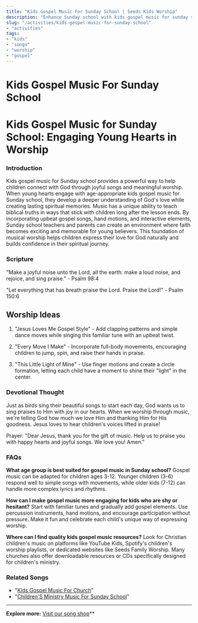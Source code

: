 ```yaml
---
title: "Kids Gospel Music For Sunday School | Seeds Kids Worship"
description: "Enhance Sunday school with kids gospel music for sunday school that teach faith through music. Educational worship resources for children."
slug: "/activities/kids-gospel-music-for-sunday-school"
- "activities"
tags:
- "kids"
- "songs"
- "worship"
- "gospel"
---
```


# Kids Gospel Music For Sunday School

# Kids Gospel Music for Sunday School: Engaging Young Hearts in Worship

### Introduction
Kids gospel music for Sunday school provides a powerful way to help children connect with God through joyful songs and meaningful worship. When young hearts engage with age-appropriate kids gospel music for Sunday school, they develop a deeper understanding of God's love while creating lasting spiritual memories. Music has a unique ability to teach biblical truths in ways that stick with children long after the lesson ends. By incorporating upbeat gospel songs, hand motions, and interactive elements, Sunday school teachers and parents can create an environment where faith becomes exciting and memorable for young believers. This foundation of musical worship helps children express their love for God naturally and builds confidence in their spiritual journey.

### Scripture
"Make a joyful noise unto the Lord, all the earth: make a loud noise, and rejoice, and sing praise." - Psalm 98:4

"Let everything that has breath praise the Lord. Praise the Lord!" - Psalm 150:6

## Worship Ideas
1. "Jesus Loves Me Gospel Style" - Add clapping patterns and simple dance moves while singing this familiar tune with an upbeat twist.

2. "Every Move I Make" - Incorporate full-body movements, encouraging children to jump, spin, and raise their hands in praise.

3. "This Little Light of Mine" - Use finger motions and create a circle formation, letting each child have a moment to shine their "light" in the center.

### Devotional Thought
Just as birds sing their beautiful songs to start each day, God wants us to sing praises to Him with joy in our hearts. When we worship through music, we're telling God how much we love Him and thanking Him for His goodness. Jesus loves to hear children's voices lifted in praise!

Prayer: "Dear Jesus, thank you for the gift of music. Help us to praise you with happy hearts and joyful songs. We love you! Amen."

### FAQs
**What age group is best suited for gospel music in Sunday school?**
Gospel music can be adapted for children ages 3-12. Younger children (3-6) respond well to simple songs with movements, while older kids (7-12) can handle more complex lyrics and rhythms.

**How can I make gospel music more engaging for kids who are shy or hesitant?**
Start with familiar tunes and gradually add gospel elements. Use percussion instruments, hand motions, and encourage participation without pressure. Make it fun and celebrate each child's unique way of expressing worship.

**Where can I find quality kids gospel music resources?**
Look for Christian children's music on platforms like YouTube Kids, Spotify's children's worship playlists, or dedicated websites like Seeds Family Worship. Many churches also offer downloadable resources or CDs specifically designed for children's ministry.

### Related Songs

- "[Kids Gospel Music For Church](/songs/kids-gospel-music-for-church/)"
- "[Children'S Ministry Music For Sunday School](/activities/children-s-ministry-music-for-sunday-school/)"

---

**Explore more:** [Visit our song shop](https://seedskidsworship.com/shop)**

<!-- Schema Markup -->
<script type="application/ld+json">
{
  "@context": "https://schema.org",
  "@type": "MusicRecording",
  "name": "Kids Gospel Music For Sunday School",
  "byArtist": {
    "@type": "MusicGroup",
    "name": "Seeds Kids Worship"
  },
  "isFamilyFriendly": true,
  "url": "https://seedskidsworship.com/activities/kids-gospel-music-for-sunday-school/"
}
</script>